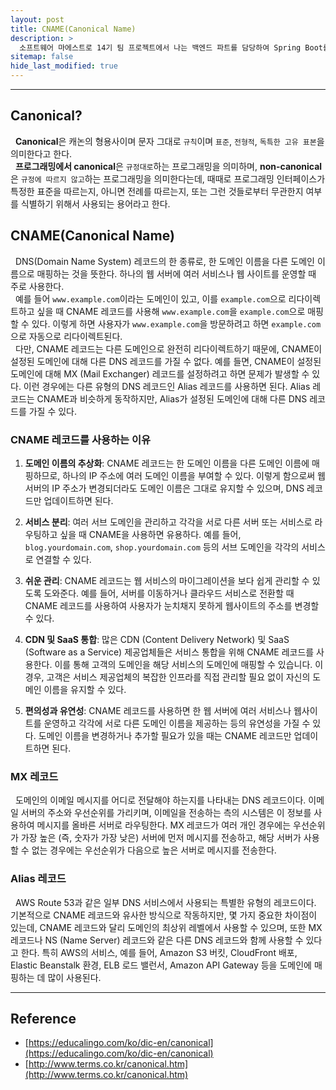 ```yaml
---
layout: post
title: CNAME(Canonical Name)
description: >
  소프트웨어 마에스트로 14기 팀 프로젝트에서 나는 백엔드 파트를 담당하여 Spring Boot를 통한 API 서버 개발을 하게 되었다. DNS 설정을 하면서 'CNAME'이라는 키워드를 접하게 되었고, 정확한 정의를 학습하기 위해 게시글을 작성하게 되었다.
sitemap: false
hide_last_modified: true
---
```


---

## Canonical?

&nbsp; **Canonical**은 캐논의 형용사이며 문자 그대로 `규칙`이며 `표준`, `전형적`, `독특한 고유 표본`을 의미한다고 한다.<br>
&nbsp; **프로그래밍에서 canonical**은 `규정대로`하는 프로그래밍을 의미하며, **non-canonical**은 `규정에 따르지 않고`하는 프로그래밍을 의미한다는데, 때때로 프로그래밍 인터페이스가 특정한 표준을 따르는지, 아니면 전례를 따르는지, 또는 그런 것들로부터 무관한지 여부를 식별하기 위해서 사용되는 용어라고 한다.

## CNAME(Canonical Name)

&nbsp; DNS(Domain Name System) 레코드의 한 종류로, 한 도메인 이름을 다른 도메인 이름으로 매핑하는 것을 뜻한다. 하나의 웹 서버에 여러 서비스나 웹 사이트를 운영할 때 주로 사용한다.<br>
&nbsp; 예를 들어 `www.example.com`이라는 도메인이 있고, 이를 `example.com`으로 리다이렉트하고 싶을 때 CNAME 레코드를 사용해 `www.example.com`을 `example.com`으로 매핑할 수 있다. 이렇게 하면 사용자가 `www.example.com`을 방문하려고 하면 `example.com`으로 자동으로 리다이렉트된다.<br>
&nbsp; 다만, CNAME 레코드는 다른 도메인으로 완전히 리다이렉트하기 때문에, CNAME이 설정된 도메인에 대해 다른 DNS 레코드를 가질 수 없다. 예를 들면, CNAME이 설정된 도메인에 대해 MX (Mail Exchanger) 레코드를 설정하려고 하면 문제가 발생할 수 있다. 이런 경우에는 다른 유형의 DNS 레코드인 Alias 레코드를 사용하면 된다. Alias 레코드는 CNAME과 비슷하게 동작하지만, Alias가 설정된 도메인에 대해 다른 DNS 레코드를 가질 수 있다.

### CNAME 레코드를 사용하는 이유

1. **도메인 이름의 추상화**: CNAME 레코드는 한 도메인 이름을 다른 도메인 이름에 매핑하므로, 하나의 IP 주소에 여러 도메인 이름을 부여할 수 있다. 이렇게 함으로써 웹 서버의 IP 주소가 변경되더라도 도메인 이름은 그대로 유지할 수 있으며, DNS 레코드만 업데이트하면 된다.

2. **서비스 분리**: 여러 서브 도메인을 관리하고 각각을 서로 다른 서버 또는 서비스로 라우팅하고 싶을 때 CNAME을 사용하면 유용하다. 예를 들어, `blog.yourdomain.com`, `shop.yourdomain.com` 등의 서브 도메인을 각각의 서비스로 연결할 수 있다.

3. **쉬운 관리**: CNAME 레코드는 웹 서비스의 마이그레이션을 보다 쉽게 관리할 수 있도록 도와준다. 예를 들어, 서버를 이동하거나 클라우드 서비스로 전환할 때 CNAME 레코드를 사용하여 사용자가 눈치채지 못하게 웹사이트의 주소를 변경할 수 있다.

4. **CDN 및 SaaS 통합**: 많은 CDN (Content Delivery Network) 및 SaaS (Software as a Service) 제공업체들은 서비스 통합을 위해 CNAME 레코드를 사용한다. 이를 통해 고객의 도메인을 해당 서비스의 도메인에 매핑할 수 있습니다. 이 경우, 고객은 서비스 제공업체의 복잡한 인프라를 직접 관리할 필요 없이 자신의 도메인 이름을 유지할 수 있다.

5. **편의성과 유연성**: CNAME 레코드를 사용하면 한 웹 서버에 여러 서비스나 웹사이트를 운영하고 각각에 서로 다른 도메인 이름을 제공하는 등의 유연성을 가질 수 있다. 도메인 이름을 변경하거나 추가할 필요가 있을 때는 CNAME 레코드만 업데이트하면 된다.

### MX 레코드

&nbsp; 도메인의 이메일 메시지를 어디로 전달해야 하는지를 나타내는 DNS 레코드이다. 이메일 서버의 주소와 우선순위를 가리키며, 이메일을 전송하는 측의 시스템은 이 정보를 사용하여 메시지를 올바른 서버로 라우팅한다. MX 레코드가 여러 개인 경우에는 우선순위가 가장 높은 (즉, 숫자가 가장 낮은) 서버에 먼저 메시지를 전송하고, 해당 서버가 사용할 수 없는 경우에는 우선순위가 다음으로 높은 서버로 메시지를 전송한다.

### Alias 레코드

&nbsp; AWS Route 53과 같은 일부 DNS 서비스에서 사용되는 특별한 유형의 레코드이다. 기본적으로 CNAME 레코드와 유사한 방식으로 작동하지만, 몇 가지 중요한 차이점이 있는데, CNAME 레코드와 달리 도메인의 최상위 레벨에서 사용할 수 있으며, 또한 MX 레코드나 NS (Name Server) 레코드와 같은 다른 DNS 레코드와 함께 사용할 수 있다고 한다. 특히 AWS의 서비스, 예를 들어, Amazon S3 버킷, CloudFront 배포, Elastic Beanstalk 환경, ELB 로드 밸런서, Amazon API Gateway 등을 도메인에 매핑하는 데 많이 사용된다.

---

## Reference
- [https://educalingo.com/ko/dic-en/canonical](https://educalingo.com/ko/dic-en/canonical)
- [http://www.terms.co.kr/canonical.htm](http://www.terms.co.kr/canonical.htm)
